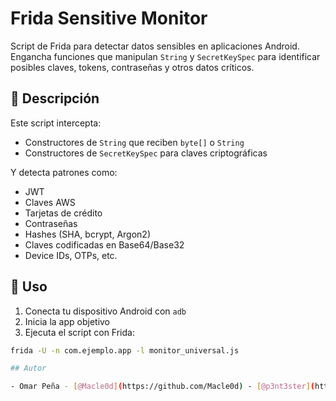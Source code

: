 # Frida Sensitive Monitor

Script de Frida para detectar datos sensibles en aplicaciones Android. Engancha funciones que manipulan `String` y `SecretKeySpec` para identificar posibles claves, tokens, contraseñas y otros datos críticos.

## 📜 Descripción

Este script intercepta:

- Constructores de `String` que reciben `byte[]` o `String`
- Constructores de `SecretKeySpec` para claves criptográficas

Y detecta patrones como:

- JWT
- Claves AWS
- Tarjetas de crédito
- Contraseñas
- Hashes (SHA, bcrypt, Argon2)
- Claves codificadas en Base64/Base32
- Device IDs, OTPs, etc.

## 🚀 Uso

1. Conecta tu dispositivo Android con `adb`
2. Inicia la app objetivo
3. Ejecuta el script con Frida:

```bash
frida -U -n com.ejemplo.app -l monitor_universal.js

## Autor

- Omar Peña - [@Macle0d](https://github.com/Macle0d) - [@p3nt3ster](https://x.com/p3nt3ster)
